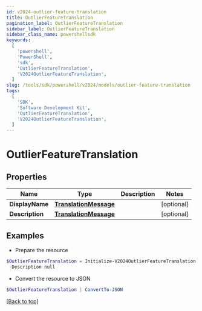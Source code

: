 ```yaml
---
id: v2024-outlier-feature-translation
title: OutlierFeatureTranslation
pagination_label: OutlierFeatureTranslation
sidebar_label: OutlierFeatureTranslation
sidebar_class_name: powershellsdk
keywords:
  [
    'powershell',
    'PowerShell',
    'sdk',
    'OutlierFeatureTranslation',
    'V2024OutlierFeatureTranslation',
  ]
slug: /tools/sdk/powershell/v2024/models/outlier-feature-translation
tags:
  [
    'SDK',
    'Software Development Kit',
    'OutlierFeatureTranslation',
    'V2024OutlierFeatureTranslation',
  ]
---
```


# OutlierFeatureTranslation

## Properties

| Name | Type | Description | Notes |
| --- | --- | --- | --- |
| **DisplayName** | [**TranslationMessage**](translation-message) |  | [optional] |
| **Description** | [**TranslationMessage**](translation-message) |  | [optional] |

## Examples

- Prepare the resource

```powershell
$OutlierFeatureTranslation = Initialize-V2024OutlierFeatureTranslation  -DisplayName null `
 -Description null
```

- Convert the resource to JSON

```powershell
$OutlierFeatureTranslation | ConvertTo-JSON
```

[[Back to top]](#)
